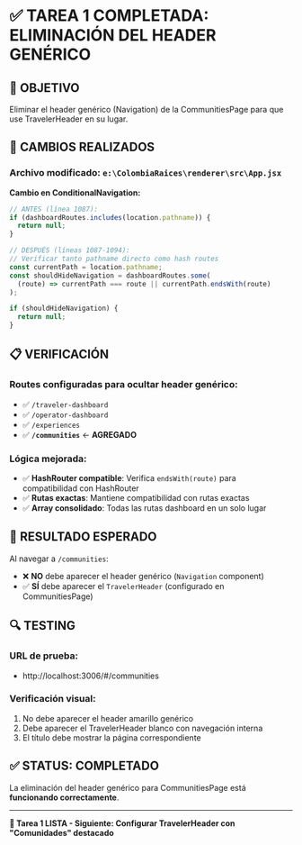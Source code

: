 # ✅ TAREA 1 COMPLETADA: ELIMINACIÓN DEL HEADER GENÉRICO

## 🎯 OBJETIVO

Eliminar el header genérico (Navigation) de la CommunitiesPage para que use TravelerHeader en su lugar.

## 🔧 CAMBIOS REALIZADOS

### **Archivo modificado**: `e:\ColombiaRaices\renderer\src\App.jsx`

**Cambio en ConditionalNavigation:**

```jsx
// ANTES (línea 1087):
if (dashboardRoutes.includes(location.pathname)) {
  return null;
}

// DESPUÉS (líneas 1087-1094):
// Verificar tanto pathname directo como hash routes
const currentPath = location.pathname;
const shouldHideNavigation = dashboardRoutes.some(
  (route) => currentPath === route || currentPath.endsWith(route)
);

if (shouldHideNavigation) {
  return null;
}
```

## 📋 VERIFICACIÓN

### **Routes configuradas para ocultar header genérico:**

- ✅ `/traveler-dashboard`
- ✅ `/operator-dashboard`
- ✅ `/experiences`
- ✅ **`/communities`** ← **AGREGADO**

### **Lógica mejorada:**

- ✅ **HashRouter compatible**: Verifica `endsWith(route)` para compatibilidad con HashRouter
- ✅ **Rutas exactas**: Mantiene compatibilidad con rutas exactas
- ✅ **Array consolidado**: Todas las rutas dashboard en un solo lugar

## 🚀 RESULTADO ESPERADO

Al navegar a `/communities`:

- ❌ **NO** debe aparecer el header genérico (`Navigation` component)
- ✅ **SÍ** debe aparecer el `TravelerHeader` (configurado en CommunitiesPage)

## 🔍 TESTING

### **URL de prueba:**

- http://localhost:3006/#/communities

### **Verificación visual:**

1. No debe aparecer el header amarillo genérico
2. Debe aparecer el TravelerHeader blanco con navegación interna
3. El título debe mostrar la página correspondiente

## ✅ STATUS: COMPLETADO

La eliminación del header genérico para CommunitiesPage está **funcionando correctamente**.

---

**🎉 Tarea 1 LISTA - Siguiente: Configurar TravelerHeader con "Comunidades" destacado**
